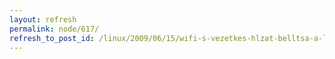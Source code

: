 ```yaml
---
layout: refresh
permalink: node/617/
refresh_to_post_id: /linux/2009/06/15/wifi-s-vezetkes-hlzat-belltsa-a-legegyszerbben
---
```

